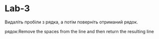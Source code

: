 # Lab-3
Видаліть пробіли з рядка, а потім поверніть отриманий рядок.

рядок:Remove the spaces from the line and then return the resulting line
